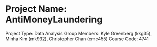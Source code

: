 # Project Name: AntiMoneyLaundering
Project Type: Data Analysis
Group Members: Kyle Greenberg (kkg35), Minha Kim (mk932), Christopher Chan (cmc455)
Course Code: 4741


